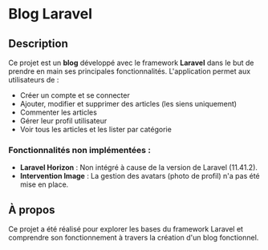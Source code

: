# Blog Laravel

## Description

Ce projet est un **blog** développé avec le framework **Laravel** dans le but de prendre en main ses principales fonctionnalités. L'application permet aux utilisateurs de :

- Créer un compte et se connecter
- Ajouter, modifier et supprimer des articles (les siens uniquement)
- Commenter les articles
- Gérer leur profil utilisateur
- Voir tous les articles et les lister par catégorie

### Fonctionnalités non implémentées :
- **Laravel Horizon** : Non intégré à cause de la version de Laravel (11.41.2).
- **Intervention Image** : La gestion des avatars (photo de profil) n'a pas été mise en place.

## À propos

Ce projet a été réalisé pour explorer les bases du framework Laravel et comprendre son fonctionnement à travers la création d'un blog fonctionnel.
